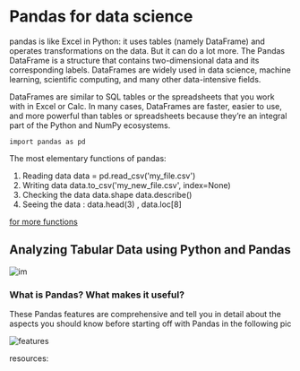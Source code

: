 # Pandas for data science

pandas is like Excel in Python: it uses tables (namely DataFrame) and operates transformations on the data. But it can do a lot more.
The Pandas DataFrame is a structure that contains two-dimensional data and its corresponding labels. DataFrames are widely used in data science, machine learning, scientific computing, and many other data-intensive fields.

DataFrames are similar to SQL tables or the spreadsheets that you work with in Excel or Calc. In many cases, DataFrames are faster, easier to use, and more powerful than tables or spreadsheets because they’re an integral part of the Python and NumPy ecosystems.

`import pandas as pd`

The most elementary functions of pandas:

  1. Reading data
      data = pd.read_csv('my_file.csv')
  2. Writing data
    data.to_csv('my_new_file.csv', index=None)
  3. Checking the data
     data.shape
     data.describe()
  4. Seeing the data : data.head(3) , data.loc[8]

 [for more functions](https://pandas.pydata.org/Pandas_Cheat_Sheet.pdf)

## Analyzing Tabular Data using Python and Pandas

![im](https://i.imgur.com/zfxLzEv.png)

### What is Pandas? What makes it useful?
These Pandas features are comprehensive and tell you in detail about the aspects you should know before starting off with Pandas  in the following pic

![features](https://data-flair.training/blogs/wp-content/uploads/sites/2/2019/04/Python-Pandas-Features.jpg)


resources: [](https://data-flair.training/blogs/python-pandas-features/#)
